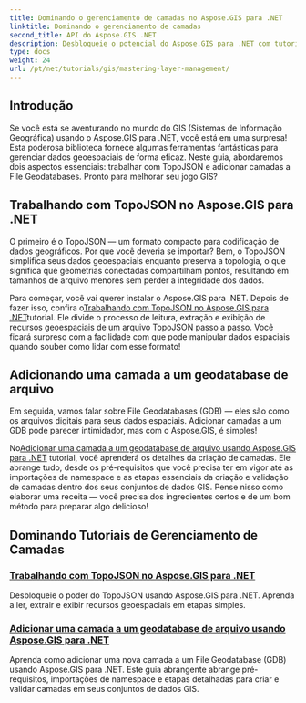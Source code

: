 ```yaml
---
title: Dominando o gerenciamento de camadas no Aspose.GIS para .NET
linktitle: Dominando o gerenciamento de camadas
second_title: API do Aspose.GIS .NET
description: Desbloqueie o potencial do Aspose.GIS para .NET com tutoriais sobre TopoJSON e File Geodatabases. Simplifique seu gerenciamento de camadas.
type: docs
weight: 24
url: /pt/net/tutorials/gis/mastering-layer-management/
---
```

## Introdução

Se você está se aventurando no mundo do GIS (Sistemas de Informação Geográfica) usando o Aspose.GIS para .NET, você está em uma surpresa! Esta poderosa biblioteca fornece algumas ferramentas fantásticas para gerenciar dados geoespaciais de forma eficaz. Neste guia, abordaremos dois aspectos essenciais: trabalhar com TopoJSON e adicionar camadas a File Geodatabases. Pronto para melhorar seu jogo GIS?

## Trabalhando com TopoJSON no Aspose.GIS para .NET

O primeiro é o TopoJSON — um formato compacto para codificação de dados geográficos. Por que você deveria se importar? Bem, o TopoJSON simplifica seus dados geoespaciais enquanto preserva a topologia, o que significa que geometrias conectadas compartilham pontos, resultando em tamanhos de arquivo menores sem perder a integridade dos dados. 

 Para começar, você vai querer instalar o Aspose.GIS para .NET. Depois de fazer isso, confira o[Trabalhando com TopoJSON no Aspose.GIS para .NET](./working-with-topojson/)tutorial. Ele divide o processo de leitura, extração e exibição de recursos geoespaciais de um arquivo TopoJSON passo a passo. Você ficará surpreso com a facilidade com que pode manipular dados espaciais quando souber como lidar com esse formato!

## Adicionando uma camada a um geodatabase de arquivo

Em seguida, vamos falar sobre File Geodatabases (GDB) — eles são como os arquivos digitais para seus dados espaciais. Adicionar camadas a um GDB pode parecer intimidador, mas com o Aspose.GIS, é simples! 

 No[Adicionar uma camada a um geodatabase de arquivo usando Aspose.GIS para .NET](./add-layer-to-file-geo-database/) tutorial, você aprenderá os detalhes da criação de camadas. Ele abrange tudo, desde os pré-requisitos que você precisa ter em vigor até as importações de namespace e as etapas essenciais da criação e validação de camadas dentro dos seus conjuntos de dados GIS. Pense nisso como elaborar uma receita — você precisa dos ingredientes certos e de um bom método para preparar algo delicioso!

## Dominando Tutoriais de Gerenciamento de Camadas
### [Trabalhando com TopoJSON no Aspose.GIS para .NET](./working-with-topojson/)
Desbloqueie o poder do TopoJSON usando Aspose.GIS para .NET. Aprenda a ler, extrair e exibir recursos geoespaciais em etapas simples.
### [Adicionar uma camada a um geodatabase de arquivo usando Aspose.GIS para .NET](./add-layer-to-file-geo-database/)
Aprenda como adicionar uma nova camada a um File Geodatabase (GDB) usando Aspose.GIS para .NET. Este guia abrangente abrange pré-requisitos, importações de namespace e etapas detalhadas para criar e validar camadas em seus conjuntos de dados GIS.